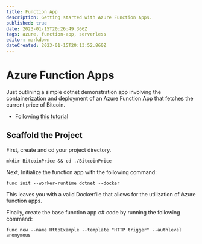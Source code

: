 ```yaml
---
title: Function App
description: Getting started with Azure Function Apps. 
published: true
date: 2023-01-15T20:26:49.366Z
tags: azure, function-app, serverless
editor: markdown
dateCreated: 2023-01-15T20:13:52.860Z
---
```


# Azure Function Apps

Just outlining a simple dotnet demonstration app involving the containerization and deployment of an Azure Function App that fetches the current price of Bitcoin. 

- Following [this tutorial](https://learn.microsoft.com/en-us/azure/azure-functions/functions-create-function-linux-custom-image?tabs=in-process%2Cbash%2Cazure-cli&pivots=programming-language-csharp)

## Scaffold the Project

First, create and cd your project directory. 

```
mkdir BitcoinPrice && cd ./BitcoinPrice
```

Next, Initialize the function app with the following command: 

```
func init --worker-runtime dotnet --docker
```

This leaves you with a valid Dockerfile that allows for the utilization of Azure function apps. 

Finally, create the base function app c# code by running the following command: 

```
func new --name HttpExample --template "HTTP trigger" --authlevel anonymous
```